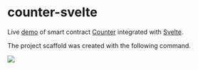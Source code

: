 # counter-svelte

Live [demo](https://counter-svelte-eight.vercel.app/) of smart contract [Counter](src/contracts/counter.ts) integrated with [Svelte](https://svelte.dev/).

The project scaffold was created with the following command. 

![](https://aaron67-public.oss-cn-beijing.aliyuncs.com/202307300041907.png)
